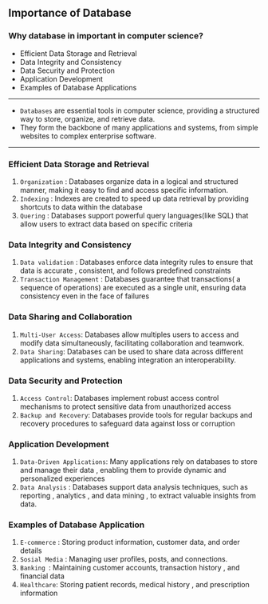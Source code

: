 ## Importance of Database

### Why database in important in computer science?
- Efficient Data Storage and Retrieval
- Data Integrity and Consistency
- Data Security and Protection
- Application Development
- Examples of Database Applications

---
- `Databases` are essential tools in computer science, providing a structured way to store, organize, and retrieve data. 
- They form the backbone of many applications and systems, from simple websites to complex enterprise software.
---
### Efficient Data Storage and Retrieval
1. `Organization` : Databases organize data in a logical and structured manner, making it easy to find and access specific information.
2. `Indexing` : Indexes are created to speed up data retrieval by providing shortcuts to data within the database
3. `Quering` : Databases support powerful query languages(like SQL) that allow users to extract data based on specific criteria

### Data Integrity and Consistency
1. `Data validation` : Databases enforce data integrity rules to ensure that data is accurate , consistent, and follows predefined constraints
2. `Transaction Management` : Databases guarantee that transactions( a sequence of operations) are executed as a single unit, ensuring data consistency even in the face of failures

### Data Sharing and Collaboration
1. `Multi-User Access`: Databases allow multiples users to access and modify data simultaneously, facilitating collaboration and teamwork.
2. `Data Sharing`: Databases can be used to share data across different applications and systems, enabling integration an interoperability.

### Data Security and Protection
1. `Access Control`:  Databases implement robust access control mechanisms to protect sensitive data from unauthorized access
2. `Backup and Recovery`: Databases provide tools for regular backups and recovery procedures to safeguard data against loss or corruption

### Application Development 
1. `Data-Driven Applications`: Many applications rely on databases to store and manage their data , enabling them to provide dynamic and personalized experiences
2. `Data Analysis` : Databases support data analysis techniques, such as reporting , analytics , and data mining , to extract valuable insights from data.

### Examples of Database Application
1. `E-commerce` : Storing product information, customer data, and order details
2. `Sosial Media` : Managing user  profiles, posts, and connections.
3. `Banking `: Maintaining customer accounts, transaction history , and financial data
4. `Healthcare`: Storing patient records, medical history , and prescription information